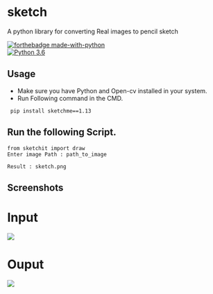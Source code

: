 # sketch
A python library for converting Real images to pencil sketch

[![forthebadge made-with-python](http://ForTheBadge.com/images/badges/made-with-python.svg)](https://www.python.org/)                 
[![Python 3.6](https://img.shields.io/badge/python-3.6-blue.svg)](https://www.python.org/downloads/release/python-360/)   

## Usage

- Make sure you have Python and Open-cv installed in your system.
- Run Following command in the CMD.
 ```
  pip install sketchme==1.13
  ```

## Run the following Script.
 ```
 from sketchit import draw
 Enter image Path : path_to_image

 Result : sketch.png
 ```

## Screenshots
# Input
<img src="https://user-images.githubusercontent.com/46815932/131629985-30289216-b8c9-4e35-87e1-44631ae78d36.png">

# Ouput
<img src="https://user-images.githubusercontent.com/46815932/131630103-a19a1448-1da8-4655-bc6f-c3a84092b816.png">